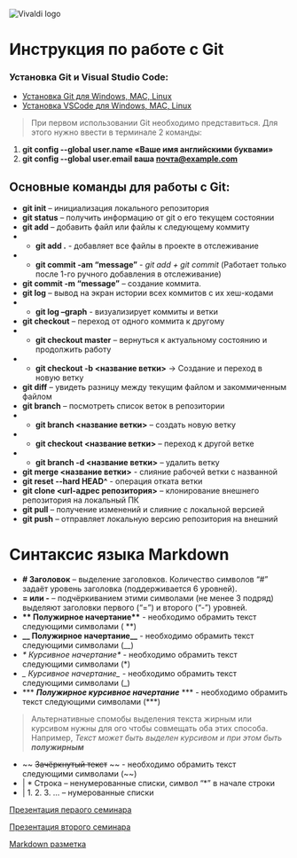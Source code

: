 ![Vivaldi logo](Logo.png) 
# Инструкция по работе с Git

### Установка Git и Visual Studio Code:

* [Установка Git для Windows, MAC, Linux](https://git-scm.com/downloads)
* [Установка VSCode для Windows, MAC, Linux](https://code.visualstudio.com/Download)

> При первом использовании Git необходимо представиться.  Для этого нужно ввести в терминале 2 команды:

1. **git config --global user.name «Ваше имя английскими буквами»**  
2. **git config --global user.email ваша почта@example.com**

## Основные команды для работы с Git:

*  **git init** – инициализация локального репозитория
*  **git status** – получить информацию от git о его текущем состоянии
*  **git add** – добавить файл или файлы к следующему коммиту
* * **git add .** - добавляет все файлы в проекте в отслеживание
* * **git commit -am “message”** - *git add + git commit* (Работает только после 1-го ручного добавления в отслеживание)
*  **git commit -m “message”** – создание коммита.
*  **git log** – вывод на экран истории всех коммитов с их хеш-кодами
* * **git log –graph** - визуализирует коммиты и ветки
*  **git checkout** – переход от одного коммита к другому
* * **git checkout master** – вернуться к актуальному состоянию и продолжить работу
* * **git checkout -b <название ветки>** -> Создание и переход в новую ветку
*  **git diff** – увидеть разницу между текущим файлом и закоммиченным файлом
*  **git branch** – посмотреть список веток в репозитории
* * **git branch <название ветки>** – создать новую ветку
* * **git checkout <название ветки>** – переход к другой ветке
* * **git branch -d <название ветки>** – удалить ветку
*  **git merge <название ветки>** - слияние рабочей ветки с названной
*  **git reset --hard HEAD^** - операция отката ветки
*  **git clone <url-адрес репозитория>** – клонирование внешнего репозитория на  локальный ПК
*  **git pull** – получение изменений и слияние с локальной версией
*  **git push** – отправляет локальную версию репозитория на внешний


# Синтаксис языка Markdown
* **# Заголовок** – выделение заголовков. Количество символов “#” задаёт уровень заголовка  (поддерживается 6 уровней).
* **= или -** – подчёркиванием этими символами (не менее 3 подряд) выделяют заголовки  первого (“=”) и второго (“-”) уровней.
* __** Полужирное начертание**__ - необходимо обрамить текст следующими символами ( **)
* **__ Полужирное начертание__** - необходимо обрамить текст следующими символами (__)
* _* Курсивное начертание*_ - необходимо обрамить текст следующими символами (*)
* *_ Курсивное начертание_* - необходимо обрамить текст следующими символами (_)
* *** ***Полужирное курсивное начертание*** *** - необходимо обрамить текст следующими символами (***)
> Альтернативные спомобы выделения текста жирным или курсивом нужны для ого чтобы совмещать оба этих способа. Например, _Текст может быть выделен курсивом и при этом быть **полужирным**_
* ~~ ~~Зачёркнутый текст~~ ~~ - необходимо обрамить текст следующими символами (~~)
* | * Строка – ненумерованные списки, символ “*” в начале строки
* | 1.  2. 3. … – нумерованные списки

[Презентация пераого семинара](https://docs.google.com/presentation/d/1ATx0NxgtYIjEPACrsB0G386NDlUUMYfGx-ubN-qKeMM/edit#slide=id.p10)

[Презентация второго семинара](https://docs.google.com/presentation/d/1kcI_mwyRfngfqU7PFy2SV8t7Uy7j7JsTKa1LtVk1LE4/edit#slide=id.p6)

[Markdown разметка](https://help.vivaldi.com/ru/services-ru/forum-ru/markdown-formatting/#:~:text=Markdown%20%E2%80%94%20%D1%8D%D1%82%D0%BE%20%D0%BF%D1%80%D0%BE%D1%81%D1%82%D0%BE%D0%B9%20%D1%8F%D0%B7%D1%8B%D0%BA%20%D1%80%D0%B0%D0%B7%D0%BC%D0%B5%D1%82%D0%BA%D0%B8,%D0%B8%20%D0%B4%D0%BE%D1%81%D1%82%D1%83%D0%BF%D0%BD%D1%8B%D0%B5%20%D0%BD%D0%B0%20%D0%B2%D1%81%D0%B5%D1%85%20%D0%BA%D0%BB%D0%B0%D0%B2%D0%B8%D0%B0%D1%82%D1%83%D1%80%D0%B0%D1%85.)


